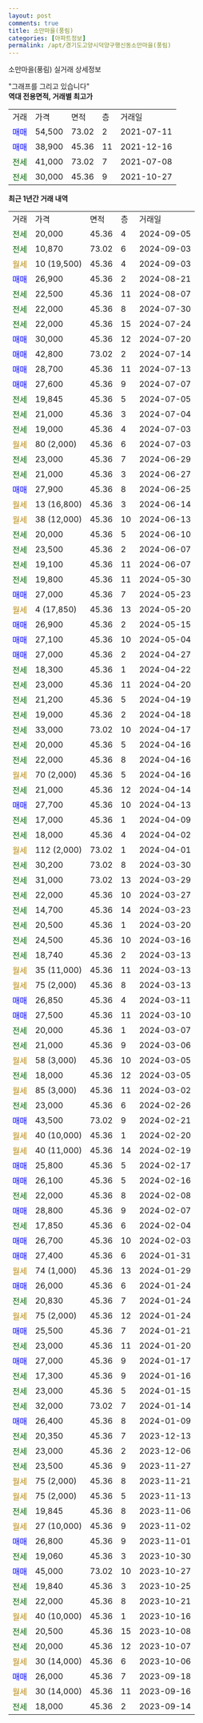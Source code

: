 ```yaml
---
layout: post
comments: true
title: 소만마을(풍림)
categories: [아파트정보]
permalink: /apt/경기도고양시덕양구행신동소만마을(풍림)
---
```


소만마을(풍림) 실거래 상세정보

<script type="text/javascript">
  google.charts.load('current', {'packages':['line', 'corechart']});
  google.charts.setOnLoadCallback(drawChart);

  function drawChart() {
    var data = new google.visualization.DataTable();
    data.addColumn('date', '거래일');
    data.addColumn('number', "매매");
    data.addColumn('number', "전세");
    data.addColumn('number', "전매");

    data.addRows([[new Date(Date.parse("2024-09-05")), null, 20000, null], [new Date(Date.parse("2024-09-03")), null, 10870, null], [new Date(Date.parse("2024-09-03")), null, null, null], [new Date(Date.parse("2024-08-21")), 26900, null, null], [new Date(Date.parse("2024-08-07")), null, 22500, null], [new Date(Date.parse("2024-07-30")), null, 22000, null], [new Date(Date.parse("2024-07-24")), null, 22000, null], [new Date(Date.parse("2024-07-20")), 30000, null, null], [new Date(Date.parse("2024-07-14")), 42800, null, null], [new Date(Date.parse("2024-07-13")), 28700, null, null], [new Date(Date.parse("2024-07-07")), 27600, null, null], [new Date(Date.parse("2024-07-05")), null, 19845, null], [new Date(Date.parse("2024-07-04")), null, 21000, null], [new Date(Date.parse("2024-07-03")), null, 19000, null], [new Date(Date.parse("2024-07-03")), null, null, null], [new Date(Date.parse("2024-06-29")), null, 23000, null], [new Date(Date.parse("2024-06-27")), null, 21000, null], [new Date(Date.parse("2024-06-25")), 27900, null, null], [new Date(Date.parse("2024-06-14")), null, null, null], [new Date(Date.parse("2024-06-13")), null, null, null], [new Date(Date.parse("2024-06-10")), null, 20000, null], [new Date(Date.parse("2024-06-07")), null, 23500, null], [new Date(Date.parse("2024-06-07")), null, 19100, null], [new Date(Date.parse("2024-05-30")), null, 19800, null], [new Date(Date.parse("2024-05-23")), 27000, null, null], [new Date(Date.parse("2024-05-20")), null, null, null], [new Date(Date.parse("2024-05-15")), 26900, null, null], [new Date(Date.parse("2024-05-04")), 27100, null, null], [new Date(Date.parse("2024-04-27")), 27000, null, null], [new Date(Date.parse("2024-04-22")), null, 18300, null], [new Date(Date.parse("2024-04-20")), null, 23000, null], [new Date(Date.parse("2024-04-19")), null, 21200, null], [new Date(Date.parse("2024-04-18")), null, 19000, null], [new Date(Date.parse("2024-04-17")), null, 33000, null], [new Date(Date.parse("2024-04-16")), null, 20000, null], [new Date(Date.parse("2024-04-16")), null, 22000, null], [new Date(Date.parse("2024-04-16")), null, null, null], [new Date(Date.parse("2024-04-14")), null, 21000, null], [new Date(Date.parse("2024-04-13")), 27700, null, null], [new Date(Date.parse("2024-04-09")), null, 17000, null], [new Date(Date.parse("2024-04-02")), null, 18000, null], [new Date(Date.parse("2024-04-01")), null, null, null], [new Date(Date.parse("2024-03-30")), null, 30200, null], [new Date(Date.parse("2024-03-29")), null, 31000, null], [new Date(Date.parse("2024-03-27")), null, 22000, null], [new Date(Date.parse("2024-03-23")), null, 14700, null], [new Date(Date.parse("2024-03-20")), null, 20500, null], [new Date(Date.parse("2024-03-16")), null, 24500, null], [new Date(Date.parse("2024-03-13")), null, 18740, null], [new Date(Date.parse("2024-03-13")), null, null, null], [new Date(Date.parse("2024-03-13")), null, null, null], [new Date(Date.parse("2024-03-11")), 26850, null, null], [new Date(Date.parse("2024-03-10")), 27500, null, null], [new Date(Date.parse("2024-03-07")), null, 20000, null], [new Date(Date.parse("2024-03-06")), null, 21000, null], [new Date(Date.parse("2024-03-05")), null, null, null], [new Date(Date.parse("2024-03-05")), null, 18000, null], [new Date(Date.parse("2024-03-02")), null, null, null], [new Date(Date.parse("2024-02-26")), null, 23000, null], [new Date(Date.parse("2024-02-21")), 43500, null, null], [new Date(Date.parse("2024-02-20")), null, null, null], [new Date(Date.parse("2024-02-19")), null, null, null], [new Date(Date.parse("2024-02-17")), 25800, null, null], [new Date(Date.parse("2024-02-16")), 26100, null, null], [new Date(Date.parse("2024-02-08")), null, 22000, null], [new Date(Date.parse("2024-02-07")), 28800, null, null], [new Date(Date.parse("2024-02-04")), null, 17850, null], [new Date(Date.parse("2024-02-03")), 26700, null, null], [new Date(Date.parse("2024-01-31")), 27400, null, null], [new Date(Date.parse("2024-01-29")), null, null, null], [new Date(Date.parse("2024-01-24")), 26000, null, null], [new Date(Date.parse("2024-01-24")), null, 20830, null], [new Date(Date.parse("2024-01-24")), null, null, null], [new Date(Date.parse("2024-01-21")), 25500, null, null], [new Date(Date.parse("2024-01-20")), null, 23000, null], [new Date(Date.parse("2024-01-17")), 27000, null, null], [new Date(Date.parse("2024-01-16")), null, 17300, null], [new Date(Date.parse("2024-01-15")), null, 23000, null], [new Date(Date.parse("2024-01-14")), null, 32000, null], [new Date(Date.parse("2024-01-09")), 26400, null, null], [new Date(Date.parse("2023-12-13")), null, 20350, null], [new Date(Date.parse("2023-12-06")), null, 23000, null], [new Date(Date.parse("2023-11-27")), null, 23500, null], [new Date(Date.parse("2023-11-21")), null, null, null], [new Date(Date.parse("2023-11-13")), null, null, null], [new Date(Date.parse("2023-11-06")), null, 19845, null], [new Date(Date.parse("2023-11-02")), null, null, null], [new Date(Date.parse("2023-11-01")), 26800, null, null], [new Date(Date.parse("2023-10-30")), null, 19060, null], [new Date(Date.parse("2023-10-27")), 45000, null, null], [new Date(Date.parse("2023-10-25")), null, 19840, null], [new Date(Date.parse("2023-10-21")), null, 22000, null], [new Date(Date.parse("2023-10-16")), null, null, null], [new Date(Date.parse("2023-10-08")), null, 20500, null], [new Date(Date.parse("2023-10-07")), null, 20000, null], [new Date(Date.parse("2023-10-06")), null, null, null], [new Date(Date.parse("2023-09-18")), 26000, null, null], [new Date(Date.parse("2023-09-16")), null, null, null], [new Date(Date.parse("2023-09-14")), null, 18000, null]]);

    var options = {
      hAxis: {
        format: 'yyyy/MM/dd'
      },    
      lineWidth: 0,
      pointsVisible: true,    
      title: '최근 1년간 유형별 실거래가 분포',
      legend: { position: 'bottom' }
    };

    var formatter = new google.visualization.NumberFormat({pattern:'###,###'} );
    formatter.format(data, 1);
    formatter.format(data, 2);
    
    setTimeout(function() {
        var chart = new google.visualization.LineChart(document.getElementById('columnchart_material'));
        chart.draw(data, (options));
        document.getElementById('loading').style.display = 'none';
    }, 200);
  }
</script>


<div id="loading" style="z-index:20; display: block; margin-left: 0px">"그래프를 그리고 있습니다"</div>
<div id="columnchart_material" style="width: 95%; margin-left: 0px; display: block"></div>
<!-- contents start -->
<b>역대 전용면적, 거래별 최고가</b>
<table class="sortable">
    <tr>
      <td>거래</td>
      <td>가격</td>
      <td>면적</td>
      <td>층</td>
      <td>거래일</td>
    </tr>
        <tr>
          <td><a style="color: blue">매매</a></td>
          <td>54,500</td>
          <td>73.02</td>
          <td>2</td>
          <td>2021-07-11</td>
        </tr>            <tr>
          <td><a style="color: blue">매매</a></td>
          <td>38,900</td>
          <td>45.36</td>
          <td>11</td>
          <td>2021-12-16</td>
        </tr>        
        <tr>
              <td><a style="color: darkgreen">전세</a></td>
              <td>41,000</td>
              <td>73.02</td>
              <td>7</td>
              <td>2021-07-08</td>
            </tr>            <tr>
              <td><a style="color: darkgreen">전세</a></td>
              <td>30,000</td>
              <td>45.36</td>
              <td>9</td>
              <td>2021-10-27</td>
            </tr>        
    
</table>

<b>최근 1년간 거래 내역</b>

<table class="sortable">
    <tr>
      <td>거래</td>
      <td>가격</td>
      <td>면적</td>
      <td>층</td>
      <td>거래일</td>
    </tr>
    <tr>
      <td><a style="color: darkgreen">전세</a></td>
      <td>20,000</td>
      <td>45.36</td>
      <td>4</td>
      <td>2024-09-05</td>
    </tr>          <tr>
      <td><a style="color: darkgreen">전세</a></td>
      <td>10,870</td>
      <td>73.02</td>
      <td>6</td>
      <td>2024-09-03</td>
    </tr>          <tr>
      <td><a style="color: darkgoldenrod">월세</a></td>
      <td>10 (19,500)</td>
      <td>45.36</td>
      <td>4</td>
      <td>2024-09-03</td>
    </tr>          <tr>
      <td><a style="color: blue">매매</a></td>
      <td>26,900</td>
      <td>45.36</td>
      <td>2</td>
      <td>2024-08-21</td>
    </tr>          <tr>
      <td><a style="color: darkgreen">전세</a></td>
      <td>22,500</td>
      <td>45.36</td>
      <td>11</td>
      <td>2024-08-07</td>
    </tr>          <tr>
      <td><a style="color: darkgreen">전세</a></td>
      <td>22,000</td>
      <td>45.36</td>
      <td>8</td>
      <td>2024-07-30</td>
    </tr>          <tr>
      <td><a style="color: darkgreen">전세</a></td>
      <td>22,000</td>
      <td>45.36</td>
      <td>15</td>
      <td>2024-07-24</td>
    </tr>          <tr>
      <td><a style="color: blue">매매</a></td>
      <td>30,000</td>
      <td>45.36</td>
      <td>12</td>
      <td>2024-07-20</td>
    </tr>          <tr>
      <td><a style="color: blue">매매</a></td>
      <td>42,800</td>
      <td>73.02</td>
      <td>2</td>
      <td>2024-07-14</td>
    </tr>          <tr>
      <td><a style="color: blue">매매</a></td>
      <td>28,700</td>
      <td>45.36</td>
      <td>11</td>
      <td>2024-07-13</td>
    </tr>          <tr>
      <td><a style="color: blue">매매</a></td>
      <td>27,600</td>
      <td>45.36</td>
      <td>9</td>
      <td>2024-07-07</td>
    </tr>          <tr>
      <td><a style="color: darkgreen">전세</a></td>
      <td>19,845</td>
      <td>45.36</td>
      <td>5</td>
      <td>2024-07-05</td>
    </tr>          <tr>
      <td><a style="color: darkgreen">전세</a></td>
      <td>21,000</td>
      <td>45.36</td>
      <td>3</td>
      <td>2024-07-04</td>
    </tr>          <tr>
      <td><a style="color: darkgreen">전세</a></td>
      <td>19,000</td>
      <td>45.36</td>
      <td>4</td>
      <td>2024-07-03</td>
    </tr>          <tr>
      <td><a style="color: darkgoldenrod">월세</a></td>
      <td>80 (2,000)</td>
      <td>45.36</td>
      <td>6</td>
      <td>2024-07-03</td>
    </tr>          <tr>
      <td><a style="color: darkgreen">전세</a></td>
      <td>23,000</td>
      <td>45.36</td>
      <td>7</td>
      <td>2024-06-29</td>
    </tr>          <tr>
      <td><a style="color: darkgreen">전세</a></td>
      <td>21,000</td>
      <td>45.36</td>
      <td>3</td>
      <td>2024-06-27</td>
    </tr>          <tr>
      <td><a style="color: blue">매매</a></td>
      <td>27,900</td>
      <td>45.36</td>
      <td>8</td>
      <td>2024-06-25</td>
    </tr>          <tr>
      <td><a style="color: darkgoldenrod">월세</a></td>
      <td>13 (16,800)</td>
      <td>45.36</td>
      <td>3</td>
      <td>2024-06-14</td>
    </tr>          <tr>
      <td><a style="color: darkgoldenrod">월세</a></td>
      <td>38 (12,000)</td>
      <td>45.36</td>
      <td>10</td>
      <td>2024-06-13</td>
    </tr>          <tr>
      <td><a style="color: darkgreen">전세</a></td>
      <td>20,000</td>
      <td>45.36</td>
      <td>5</td>
      <td>2024-06-10</td>
    </tr>          <tr>
      <td><a style="color: darkgreen">전세</a></td>
      <td>23,500</td>
      <td>45.36</td>
      <td>2</td>
      <td>2024-06-07</td>
    </tr>          <tr>
      <td><a style="color: darkgreen">전세</a></td>
      <td>19,100</td>
      <td>45.36</td>
      <td>11</td>
      <td>2024-06-07</td>
    </tr>          <tr>
      <td><a style="color: darkgreen">전세</a></td>
      <td>19,800</td>
      <td>45.36</td>
      <td>11</td>
      <td>2024-05-30</td>
    </tr>          <tr>
      <td><a style="color: blue">매매</a></td>
      <td>27,000</td>
      <td>45.36</td>
      <td>7</td>
      <td>2024-05-23</td>
    </tr>          <tr>
      <td><a style="color: darkgoldenrod">월세</a></td>
      <td>4 (17,850)</td>
      <td>45.36</td>
      <td>13</td>
      <td>2024-05-20</td>
    </tr>          <tr>
      <td><a style="color: blue">매매</a></td>
      <td>26,900</td>
      <td>45.36</td>
      <td>2</td>
      <td>2024-05-15</td>
    </tr>          <tr>
      <td><a style="color: blue">매매</a></td>
      <td>27,100</td>
      <td>45.36</td>
      <td>10</td>
      <td>2024-05-04</td>
    </tr>          <tr>
      <td><a style="color: blue">매매</a></td>
      <td>27,000</td>
      <td>45.36</td>
      <td>2</td>
      <td>2024-04-27</td>
    </tr>          <tr>
      <td><a style="color: darkgreen">전세</a></td>
      <td>18,300</td>
      <td>45.36</td>
      <td>1</td>
      <td>2024-04-22</td>
    </tr>          <tr>
      <td><a style="color: darkgreen">전세</a></td>
      <td>23,000</td>
      <td>45.36</td>
      <td>11</td>
      <td>2024-04-20</td>
    </tr>          <tr>
      <td><a style="color: darkgreen">전세</a></td>
      <td>21,200</td>
      <td>45.36</td>
      <td>5</td>
      <td>2024-04-19</td>
    </tr>          <tr>
      <td><a style="color: darkgreen">전세</a></td>
      <td>19,000</td>
      <td>45.36</td>
      <td>2</td>
      <td>2024-04-18</td>
    </tr>          <tr>
      <td><a style="color: darkgreen">전세</a></td>
      <td>33,000</td>
      <td>73.02</td>
      <td>10</td>
      <td>2024-04-17</td>
    </tr>          <tr>
      <td><a style="color: darkgreen">전세</a></td>
      <td>20,000</td>
      <td>45.36</td>
      <td>5</td>
      <td>2024-04-16</td>
    </tr>          <tr>
      <td><a style="color: darkgreen">전세</a></td>
      <td>22,000</td>
      <td>45.36</td>
      <td>8</td>
      <td>2024-04-16</td>
    </tr>          <tr>
      <td><a style="color: darkgoldenrod">월세</a></td>
      <td>70 (2,000)</td>
      <td>45.36</td>
      <td>5</td>
      <td>2024-04-16</td>
    </tr>          <tr>
      <td><a style="color: darkgreen">전세</a></td>
      <td>21,000</td>
      <td>45.36</td>
      <td>12</td>
      <td>2024-04-14</td>
    </tr>          <tr>
      <td><a style="color: blue">매매</a></td>
      <td>27,700</td>
      <td>45.36</td>
      <td>10</td>
      <td>2024-04-13</td>
    </tr>          <tr>
      <td><a style="color: darkgreen">전세</a></td>
      <td>17,000</td>
      <td>45.36</td>
      <td>1</td>
      <td>2024-04-09</td>
    </tr>          <tr>
      <td><a style="color: darkgreen">전세</a></td>
      <td>18,000</td>
      <td>45.36</td>
      <td>4</td>
      <td>2024-04-02</td>
    </tr>          <tr>
      <td><a style="color: darkgoldenrod">월세</a></td>
      <td>112 (2,000)</td>
      <td>73.02</td>
      <td>1</td>
      <td>2024-04-01</td>
    </tr>          <tr>
      <td><a style="color: darkgreen">전세</a></td>
      <td>30,200</td>
      <td>73.02</td>
      <td>8</td>
      <td>2024-03-30</td>
    </tr>          <tr>
      <td><a style="color: darkgreen">전세</a></td>
      <td>31,000</td>
      <td>73.02</td>
      <td>13</td>
      <td>2024-03-29</td>
    </tr>          <tr>
      <td><a style="color: darkgreen">전세</a></td>
      <td>22,000</td>
      <td>45.36</td>
      <td>10</td>
      <td>2024-03-27</td>
    </tr>          <tr>
      <td><a style="color: darkgreen">전세</a></td>
      <td>14,700</td>
      <td>45.36</td>
      <td>14</td>
      <td>2024-03-23</td>
    </tr>          <tr>
      <td><a style="color: darkgreen">전세</a></td>
      <td>20,500</td>
      <td>45.36</td>
      <td>1</td>
      <td>2024-03-20</td>
    </tr>          <tr>
      <td><a style="color: darkgreen">전세</a></td>
      <td>24,500</td>
      <td>45.36</td>
      <td>10</td>
      <td>2024-03-16</td>
    </tr>          <tr>
      <td><a style="color: darkgreen">전세</a></td>
      <td>18,740</td>
      <td>45.36</td>
      <td>2</td>
      <td>2024-03-13</td>
    </tr>          <tr>
      <td><a style="color: darkgoldenrod">월세</a></td>
      <td>35 (11,000)</td>
      <td>45.36</td>
      <td>11</td>
      <td>2024-03-13</td>
    </tr>          <tr>
      <td><a style="color: darkgoldenrod">월세</a></td>
      <td>75 (2,000)</td>
      <td>45.36</td>
      <td>8</td>
      <td>2024-03-13</td>
    </tr>          <tr>
      <td><a style="color: blue">매매</a></td>
      <td>26,850</td>
      <td>45.36</td>
      <td>4</td>
      <td>2024-03-11</td>
    </tr>          <tr>
      <td><a style="color: blue">매매</a></td>
      <td>27,500</td>
      <td>45.36</td>
      <td>11</td>
      <td>2024-03-10</td>
    </tr>          <tr>
      <td><a style="color: darkgreen">전세</a></td>
      <td>20,000</td>
      <td>45.36</td>
      <td>1</td>
      <td>2024-03-07</td>
    </tr>          <tr>
      <td><a style="color: darkgreen">전세</a></td>
      <td>21,000</td>
      <td>45.36</td>
      <td>9</td>
      <td>2024-03-06</td>
    </tr>          <tr>
      <td><a style="color: darkgoldenrod">월세</a></td>
      <td>58 (3,000)</td>
      <td>45.36</td>
      <td>10</td>
      <td>2024-03-05</td>
    </tr>          <tr>
      <td><a style="color: darkgreen">전세</a></td>
      <td>18,000</td>
      <td>45.36</td>
      <td>12</td>
      <td>2024-03-05</td>
    </tr>          <tr>
      <td><a style="color: darkgoldenrod">월세</a></td>
      <td>85 (3,000)</td>
      <td>45.36</td>
      <td>11</td>
      <td>2024-03-02</td>
    </tr>          <tr>
      <td><a style="color: darkgreen">전세</a></td>
      <td>23,000</td>
      <td>45.36</td>
      <td>6</td>
      <td>2024-02-26</td>
    </tr>          <tr>
      <td><a style="color: blue">매매</a></td>
      <td>43,500</td>
      <td>73.02</td>
      <td>9</td>
      <td>2024-02-21</td>
    </tr>          <tr>
      <td><a style="color: darkgoldenrod">월세</a></td>
      <td>40 (10,000)</td>
      <td>45.36</td>
      <td>1</td>
      <td>2024-02-20</td>
    </tr>          <tr>
      <td><a style="color: darkgoldenrod">월세</a></td>
      <td>40 (11,000)</td>
      <td>45.36</td>
      <td>14</td>
      <td>2024-02-19</td>
    </tr>          <tr>
      <td><a style="color: blue">매매</a></td>
      <td>25,800</td>
      <td>45.36</td>
      <td>5</td>
      <td>2024-02-17</td>
    </tr>          <tr>
      <td><a style="color: blue">매매</a></td>
      <td>26,100</td>
      <td>45.36</td>
      <td>5</td>
      <td>2024-02-16</td>
    </tr>          <tr>
      <td><a style="color: darkgreen">전세</a></td>
      <td>22,000</td>
      <td>45.36</td>
      <td>8</td>
      <td>2024-02-08</td>
    </tr>          <tr>
      <td><a style="color: blue">매매</a></td>
      <td>28,800</td>
      <td>45.36</td>
      <td>9</td>
      <td>2024-02-07</td>
    </tr>          <tr>
      <td><a style="color: darkgreen">전세</a></td>
      <td>17,850</td>
      <td>45.36</td>
      <td>6</td>
      <td>2024-02-04</td>
    </tr>          <tr>
      <td><a style="color: blue">매매</a></td>
      <td>26,700</td>
      <td>45.36</td>
      <td>10</td>
      <td>2024-02-03</td>
    </tr>          <tr>
      <td><a style="color: blue">매매</a></td>
      <td>27,400</td>
      <td>45.36</td>
      <td>6</td>
      <td>2024-01-31</td>
    </tr>          <tr>
      <td><a style="color: darkgoldenrod">월세</a></td>
      <td>74 (1,000)</td>
      <td>45.36</td>
      <td>13</td>
      <td>2024-01-29</td>
    </tr>          <tr>
      <td><a style="color: blue">매매</a></td>
      <td>26,000</td>
      <td>45.36</td>
      <td>6</td>
      <td>2024-01-24</td>
    </tr>          <tr>
      <td><a style="color: darkgreen">전세</a></td>
      <td>20,830</td>
      <td>45.36</td>
      <td>7</td>
      <td>2024-01-24</td>
    </tr>          <tr>
      <td><a style="color: darkgoldenrod">월세</a></td>
      <td>75 (2,000)</td>
      <td>45.36</td>
      <td>12</td>
      <td>2024-01-24</td>
    </tr>          <tr>
      <td><a style="color: blue">매매</a></td>
      <td>25,500</td>
      <td>45.36</td>
      <td>7</td>
      <td>2024-01-21</td>
    </tr>          <tr>
      <td><a style="color: darkgreen">전세</a></td>
      <td>23,000</td>
      <td>45.36</td>
      <td>11</td>
      <td>2024-01-20</td>
    </tr>          <tr>
      <td><a style="color: blue">매매</a></td>
      <td>27,000</td>
      <td>45.36</td>
      <td>9</td>
      <td>2024-01-17</td>
    </tr>          <tr>
      <td><a style="color: darkgreen">전세</a></td>
      <td>17,300</td>
      <td>45.36</td>
      <td>9</td>
      <td>2024-01-16</td>
    </tr>          <tr>
      <td><a style="color: darkgreen">전세</a></td>
      <td>23,000</td>
      <td>45.36</td>
      <td>5</td>
      <td>2024-01-15</td>
    </tr>          <tr>
      <td><a style="color: darkgreen">전세</a></td>
      <td>32,000</td>
      <td>73.02</td>
      <td>7</td>
      <td>2024-01-14</td>
    </tr>          <tr>
      <td><a style="color: blue">매매</a></td>
      <td>26,400</td>
      <td>45.36</td>
      <td>8</td>
      <td>2024-01-09</td>
    </tr>          <tr>
      <td><a style="color: darkgreen">전세</a></td>
      <td>20,350</td>
      <td>45.36</td>
      <td>7</td>
      <td>2023-12-13</td>
    </tr>          <tr>
      <td><a style="color: darkgreen">전세</a></td>
      <td>23,000</td>
      <td>45.36</td>
      <td>2</td>
      <td>2023-12-06</td>
    </tr>          <tr>
      <td><a style="color: darkgreen">전세</a></td>
      <td>23,500</td>
      <td>45.36</td>
      <td>9</td>
      <td>2023-11-27</td>
    </tr>          <tr>
      <td><a style="color: darkgoldenrod">월세</a></td>
      <td>75 (2,000)</td>
      <td>45.36</td>
      <td>8</td>
      <td>2023-11-21</td>
    </tr>          <tr>
      <td><a style="color: darkgoldenrod">월세</a></td>
      <td>75 (2,000)</td>
      <td>45.36</td>
      <td>5</td>
      <td>2023-11-13</td>
    </tr>          <tr>
      <td><a style="color: darkgreen">전세</a></td>
      <td>19,845</td>
      <td>45.36</td>
      <td>8</td>
      <td>2023-11-06</td>
    </tr>          <tr>
      <td><a style="color: darkgoldenrod">월세</a></td>
      <td>27 (10,000)</td>
      <td>45.36</td>
      <td>9</td>
      <td>2023-11-02</td>
    </tr>          <tr>
      <td><a style="color: blue">매매</a></td>
      <td>26,800</td>
      <td>45.36</td>
      <td>9</td>
      <td>2023-11-01</td>
    </tr>          <tr>
      <td><a style="color: darkgreen">전세</a></td>
      <td>19,060</td>
      <td>45.36</td>
      <td>3</td>
      <td>2023-10-30</td>
    </tr>          <tr>
      <td><a style="color: blue">매매</a></td>
      <td>45,000</td>
      <td>73.02</td>
      <td>10</td>
      <td>2023-10-27</td>
    </tr>          <tr>
      <td><a style="color: darkgreen">전세</a></td>
      <td>19,840</td>
      <td>45.36</td>
      <td>3</td>
      <td>2023-10-25</td>
    </tr>          <tr>
      <td><a style="color: darkgreen">전세</a></td>
      <td>22,000</td>
      <td>45.36</td>
      <td>8</td>
      <td>2023-10-21</td>
    </tr>          <tr>
      <td><a style="color: darkgoldenrod">월세</a></td>
      <td>40 (10,000)</td>
      <td>45.36</td>
      <td>1</td>
      <td>2023-10-16</td>
    </tr>          <tr>
      <td><a style="color: darkgreen">전세</a></td>
      <td>20,500</td>
      <td>45.36</td>
      <td>15</td>
      <td>2023-10-08</td>
    </tr>          <tr>
      <td><a style="color: darkgreen">전세</a></td>
      <td>20,000</td>
      <td>45.36</td>
      <td>12</td>
      <td>2023-10-07</td>
    </tr>          <tr>
      <td><a style="color: darkgoldenrod">월세</a></td>
      <td>30 (14,000)</td>
      <td>45.36</td>
      <td>6</td>
      <td>2023-10-06</td>
    </tr>          <tr>
      <td><a style="color: blue">매매</a></td>
      <td>26,000</td>
      <td>45.36</td>
      <td>7</td>
      <td>2023-09-18</td>
    </tr>          <tr>
      <td><a style="color: darkgoldenrod">월세</a></td>
      <td>30 (14,000)</td>
      <td>45.36</td>
      <td>11</td>
      <td>2023-09-16</td>
    </tr>          <tr>
      <td><a style="color: darkgreen">전세</a></td>
      <td>18,000</td>
      <td>45.36</td>
      <td>2</td>
      <td>2023-09-14</td>
    </tr>      </table>
<!-- contents end -->    

